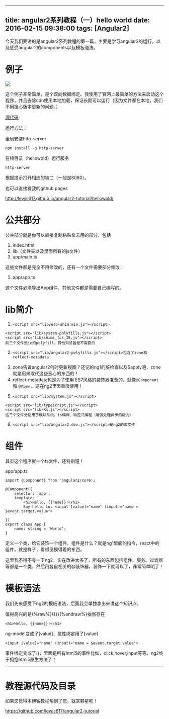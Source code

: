 
---
title: angular2系列教程（一）hello world
date: 2016-02-15 09:38:00
tags: [Angular2]
---

今天我们要讲的是angular2系列教程的第一篇，主要是学习angular2的运行，以及感受angular2的components以及模板语法。

# 例子

![](http://images2015.cnblogs.com/blog/814069/201602/814069-20160215163631736-396055496.png)

这个例子非常简单，是个双向数据绑定。我使用了官网上最简单的方法来启动这个程序，并且去除cdn使用本地加载，保证长期可以运行（因为文件都在本地，我们不用担心版本更新的问题。）

[源代码](https://github.com/lewis617/angular2-tutorial/tree/master/hellowold)

运行方法：

全局安装http-server

    
    
    npm install -g http-server

在根目录（hellowold）运行服务

    
    
    http-server

根据提示打开相应的端口（一般是8080）。

也可以直接看我的github pages

<http://lewis617.github.io/angular2-tutorial/hellowold/>

# 公共部分

公共部分就是你可以直接复制粘贴拿去用的部分，包括

  1. index.html
  2. lib（文件夹以及里面所有的js文件）
  3. app/main.ts

这些文件都是完全不用修改的，还有一个文件需要部分修改：

  1. app/app.ts

这个文件必须导出App组件。其他文件都是需要自己编写的。

# lib简介

  1.     <script src="lib/es6-shim.min.js"></script>  
    <script src="lib/system-polyfills.js"></script>  
    <script src="lib/shims_for_IE.js"></script>  
    前三个文件是ie的polyfill，其他浏览器是不需要的

  2.     <script src="lib/angular2-polyfills.js"></script>包含了zone和reflect-metadata

  3. zone告诉angular2何时更新视图？还记的ng1的脏检查以及$apply吧，zone就是用来取代这些恶心的东西的！
  4. reflect-metadata也是为了使用 ES7风格的装饰器准备的，就像`@Component` 和 `@View` 。这在ng2里面重度使用！
  5.     <script src="lib/system.js"></script>  
    <script src="lib/typescript.js"></script>  
    <script src="lib/Rx.js"></script>  
    这三个文件分别用于模块系统、ts编译、响应式编程（增强处理异步的能力）

  6.     <script src="lib/angular2.dev.js"></script>是ng2的库文件

# 组件

其实这个程序就一个ts文件，还特别短！

app/app.ts

    
    
    import {Component} from 'angular2/core';  
      
    @Component({  
        selector: 'app',  
        template: `  
            <h1>Hello, {{name}}!</h1>  
            Say hello to: <input [value]="name" (input)="name = $event.target.value">  
        `  
    })  
    export class App {  
        name: string = 'World';  
    }

定义一个类，给它装饰一个组件，组件是什么？就是ng1里面的指令，react中的组件，就是样子，看得见摸得着的东西。

这里我不得不夸一下ng2，实在改进太多了，所有的东西包括组件、服务、过滤器等都是一个类，然后用各自相关的@装饰器，装饰一下就可以了，非常简单明了！

# 模板语法

我们先来感受下ng2的模板语法，后面我会单独拿出来讲这个知识点。

值得高兴的是{%raw%}{{}}{%endraw%}依然存在

    
    
    <h1>Hello, {{name}}!</h1>

ng-model变成了[value]，属性绑定用了[value]

    
    
    <input [value]="name" (input)="name = $event.target.value">

事件绑定变成了()，里面是所有html5的事件比如，click,hover,input等等。ng2终于拥抱html5原生方法了！

* * *



# 教程源代码及目录

如果您觉得本博客教程帮到了您，就赏颗星吧！

<https://github.com/lewis617/angular2-tutorial>

